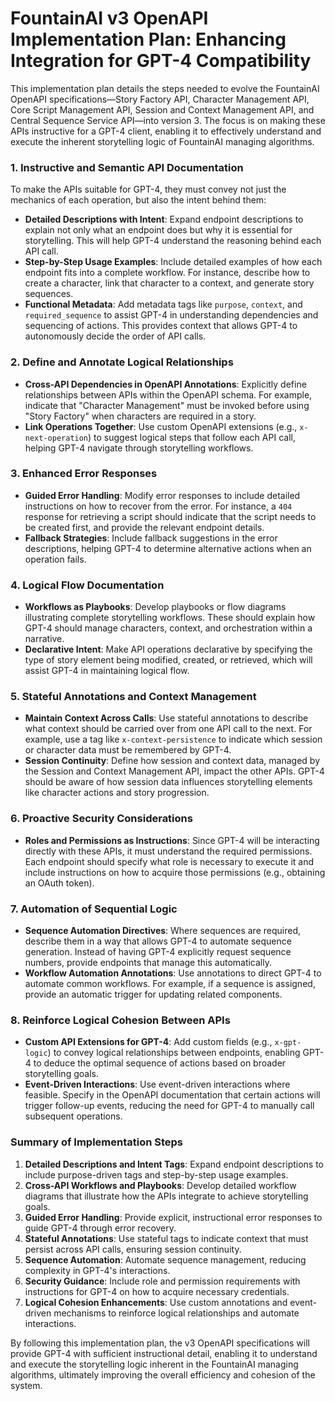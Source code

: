# FountainAI v3 OpenAPI Implementation Plan: Enhancing Integration for GPT-4 Compatibility

This implementation plan details the steps needed to evolve the FountainAI OpenAPI specifications—Story Factory API, Character Management API, Core Script Management API, Session and Context Management API, and Central Sequence Service API—into version 3. The focus is on making these APIs instructive for a GPT-4 client, enabling it to effectively understand and execute the inherent storytelling logic of FountainAI managing algorithms.

### 1. Instructive and Semantic API Documentation
To make the APIs suitable for GPT-4, they must convey not just the mechanics of each operation, but also the intent behind them:

- **Detailed Descriptions with Intent**: Expand endpoint descriptions to explain not only what an endpoint does but why it is essential for storytelling. This will help GPT-4 understand the reasoning behind each API call.
- **Step-by-Step Usage Examples**: Include detailed examples of how each endpoint fits into a complete workflow. For instance, describe how to create a character, link that character to a context, and generate story sequences.
- **Functional Metadata**: Add metadata tags like `purpose`, `context`, and `required_sequence` to assist GPT-4 in understanding dependencies and sequencing of actions. This provides context that allows GPT-4 to autonomously decide the order of API calls.

### 2. Define and Annotate Logical Relationships
- **Cross-API Dependencies in OpenAPI Annotations**: Explicitly define relationships between APIs within the OpenAPI schema. For example, indicate that "Character Management" must be invoked before using "Story Factory" when characters are required in a story.
- **Link Operations Together**: Use custom OpenAPI extensions (e.g., `x-next-operation`) to suggest logical steps that follow each API call, helping GPT-4 navigate through storytelling workflows.

### 3. Enhanced Error Responses
- **Guided Error Handling**: Modify error responses to include detailed instructions on how to recover from the error. For instance, a `404` response for retrieving a script should indicate that the script needs to be created first, and provide the relevant endpoint details.
- **Fallback Strategies**: Include fallback suggestions in the error descriptions, helping GPT-4 to determine alternative actions when an operation fails.

### 4. Logical Flow Documentation
- **Workflows as Playbooks**: Develop playbooks or flow diagrams illustrating complete storytelling workflows. These should explain how GPT-4 should manage characters, context, and orchestration within a narrative.
- **Declarative Intent**: Make API operations declarative by specifying the type of story element being modified, created, or retrieved, which will assist GPT-4 in maintaining logical flow.

### 5. Stateful Annotations and Context Management
- **Maintain Context Across Calls**: Use stateful annotations to describe what context should be carried over from one API call to the next. For example, use a tag like `x-context-persistence` to indicate which session or character data must be remembered by GPT-4.
- **Session Continuity**: Define how session and context data, managed by the Session and Context Management API, impact the other APIs. GPT-4 should be aware of how session data influences storytelling elements like character actions and story progression.

### 6. Proactive Security Considerations
- **Roles and Permissions as Instructions**: Since GPT-4 will be interacting directly with these APIs, it must understand the required permissions. Each endpoint should specify what role is necessary to execute it and include instructions on how to acquire those permissions (e.g., obtaining an OAuth token).

### 7. Automation of Sequential Logic
- **Sequence Automation Directives**: Where sequences are required, describe them in a way that allows GPT-4 to automate sequence generation. Instead of having GPT-4 explicitly request sequence numbers, provide endpoints that manage this automatically.
- **Workflow Automation Annotations**: Use annotations to direct GPT-4 to automate common workflows. For example, if a sequence is assigned, provide an automatic trigger for updating related components.

### 8. Reinforce Logical Cohesion Between APIs
- **Custom API Extensions for GPT-4**: Add custom fields (e.g., `x-gpt-logic`) to convey logical relationships between endpoints, enabling GPT-4 to deduce the optimal sequence of actions based on broader storytelling goals.
- **Event-Driven Interactions**: Use event-driven interactions where feasible. Specify in the OpenAPI documentation that certain actions will trigger follow-up events, reducing the need for GPT-4 to manually call subsequent operations.

### Summary of Implementation Steps
1. **Detailed Descriptions and Intent Tags**: Expand endpoint descriptions to include purpose-driven tags and step-by-step usage examples.
2. **Cross-API Workflows and Playbooks**: Develop detailed workflow diagrams that illustrate how the APIs integrate to achieve storytelling goals.
3. **Guided Error Handling**: Provide explicit, instructional error responses to guide GPT-4 through error recovery.
4. **Stateful Annotations**: Use stateful tags to indicate context that must persist across API calls, ensuring session continuity.
5. **Sequence Automation**: Automate sequence management, reducing complexity in GPT-4's interactions.
6. **Security Guidance**: Include role and permission requirements with instructions for GPT-4 on how to acquire necessary credentials.
7. **Logical Cohesion Enhancements**: Use custom annotations and event-driven mechanisms to reinforce logical relationships and automate interactions.

By following this implementation plan, the v3 OpenAPI specifications will provide GPT-4 with sufficient instructional detail, enabling it to understand and execute the storytelling logic inherent in the FountainAI managing algorithms, ultimately improving the overall efficiency and cohesion of the system.
